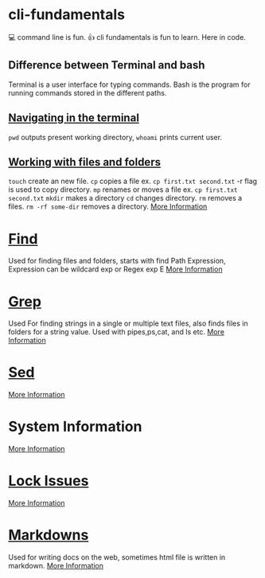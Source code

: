 # cli-fundamentals
:computer: command line is fun. :+1: cli fundamentals is fun to learn. Here in code.

## Difference between Terminal and bash
Terminal is a user interface for typing commands. Bash is the program for running commands stored in the different paths.

## [Navigating in the terminal](./basic-commands.md)
`pwd` outputs present working directory, `whoami` prints current user.
## [Working with files and folders](./basic-commands.md)
`touch` create an new file.
`cp` copies a file ex.  `cp first.txt second.txt` -r flag is used to copy directory.
`mp` renames or moves a file ex.  `cp first.txt second.txt`
`mkdir` makes a directory
`cd` changes directory.
`rm` removes a files. `rm -rf some-dir` removes a directory.
[More Information](./basic-commands.md)
# [Find](./find-grep.md)
Used for finding files and folders, starts with find Path Expression, Expression can be wildcard exp or Regex exp E
[More Information](./find-grep.md)
# [Grep](./find-grep.md)
Used For finding strings in a single or multiple text files, also finds files in folders for a string value. Used with pipes,ps,cat, and ls etc.
[More Information](./find-grep.md)

# [Sed](./sed.md)
[More Information](./sed.md)


# System Information
[More Information](./systemInfo.md)

# [Lock Issues](./lockIssues.md)
[More Information](./lockIssues.md)


# [Markdowns](./markdown.md) 
Used for writing docs on the web, sometimes html file is written in markdown.
[More Information](./markdown.md)
